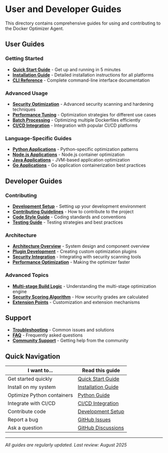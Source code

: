 # User and Developer Guides

This directory contains comprehensive guides for using and contributing to the Docker Optimizer Agent.

## User Guides

### Getting Started
- **[Quick Start Guide](quick-start.md)** - Get up and running in 5 minutes
- **[Installation Guide](installation.md)** - Detailed installation instructions for all platforms
- **[CLI Reference](cli-reference.md)** - Complete command-line interface documentation

### Advanced Usage
- **[Security Optimization](security-optimization.md)** - Advanced security scanning and hardening techniques
- **[Performance Tuning](performance-tuning.md)** - Optimization strategies for different use cases
- **[Batch Processing](batch-processing.md)** - Optimizing multiple Dockerfiles efficiently
- **[CI/CD Integration](cicd-integration.md)** - Integration with popular CI/CD platforms

### Language-Specific Guides
- **[Python Applications](languages/python.md)** - Python-specific optimization patterns
- **[Node.js Applications](languages/nodejs.md)** - Node.js container optimization
- **[Java Applications](languages/java.md)** - JVM-based application optimization
- **[Go Applications](languages/go.md)** - Go application containerization best practices

## Developer Guides

### Contributing
- **[Development Setup](../DEVELOPMENT.md)** - Setting up your development environment
- **[Contributing Guidelines](../../CONTRIBUTING.md)** - How to contribute to the project
- **[Code Style Guide](code-style.md)** - Coding standards and conventions
- **[Testing Guide](testing.md)** - Testing strategies and best practices

### Architecture
- **[Architecture Overview](../../ARCHITECTURE.md)** - System design and component overview
- **[Plugin Development](plugin-development.md)** - Creating custom optimization plugins
- **[Security Integration](security-integration.md)** - Integrating with security scanning tools
- **[Performance Optimization](performance-optimization.md)** - Making the optimizer faster

### Advanced Topics
- **[Multi-stage Build Logic](multistage-builds.md)** - Understanding the multi-stage optimization engine
- **[Security Scoring Algorithm](security-scoring.md)** - How security grades are calculated
- **[Extension Points](extension-points.md)** - Customization and extension mechanisms

## Support

- **[Troubleshooting](../TROUBLESHOOTING.md)** - Common issues and solutions
- **[FAQ](faq.md)** - Frequently asked questions
- **[Community Support](community-support.md)** - Getting help from the community

## Quick Navigation

| I want to... | Read this guide |
|---------------|----------------|
| Get started quickly | [Quick Start Guide](quick-start.md) |
| Install on my system | [Installation Guide](installation.md) |
| Optimize Python containers | [Python Guide](languages/python.md) |
| Integrate with CI/CD | [CI/CD Integration](cicd-integration.md) |
| Contribute code | [Development Setup](../DEVELOPMENT.md) |
| Report a bug | [GitHub Issues](https://github.com/danieleschmidt/docker-optimizer-agent/issues) |
| Ask a question | [GitHub Discussions](https://github.com/danieleschmidt/docker-optimizer-agent/discussions) |

---

*All guides are regularly updated. Last review: August 2025*